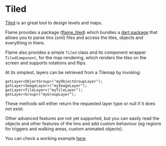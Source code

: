 # Tiled

[Tiled](https://www.mapeditor.org/) is an great tool to design levels and maps.

Flame provides a package ([flame_tiled](https://github.com/flame-engine/flame_tiled)) which bundles
a [dart package](https://pub.dev/packages/tiled) that allows you to parse tmx (xml) files and access
the tiles, objects and everything in there.

Flame also provides a simple `Tiled` class and its component wrapper `TiledComponent`, for the map
rendering, which renders the tiles on the screen and supports rotations and flips.

At its simplest, layers can be retrieved from a Tilemap by invoking:

```
getLayer<ObjectGroup>("myObjectGroupLayer");
getLayer<ImageLayer>("myImageLayer");
getLayer<TileLayer>("myTileLayer");
getLayer<Group>("myGroupLayer");
```

These methods will either return the requested layer type or null if it does not exist.

Other advanced features are not yet supported, but you can easily read the objects and other
features of the tmx and add custom behaviour (eg regions for triggers and walking areas, custom
animated objects).

You can check a working example
[here](https://github.com/flame-engine/flame_tiled/tree/main/example).
